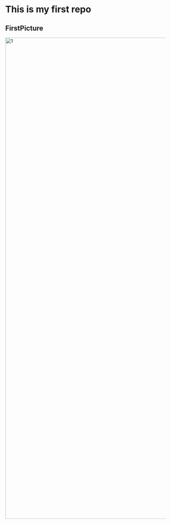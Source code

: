 # This is my first repo

## FirstPicture
<img width="1512" alt="1" src="https://github.com/Clept0/S_SS24_GDS22_Unity3D_l_FirstRepo_OM/assets/71430546/78e5c5b6-5261-45fd-80f8-ec8b7e1ff96b">


